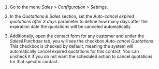 1. Go to the menu *Sales \> Configuration \> Settings*.

2. In the *Quotations & Sales* section, set the *Auto-cancel expired quotations after X days* parameter to define how many days after the expiration date the quotations will be canceled automatically.

3. Additionally, open the contact form for any customer and under the *Sales&Purchase* tab, you will see the checkbox *Auto-cancel Quotations*. This checkbox is checked by default, meaning the system will automatically cancel expired quotations for this contact. You can uncheck it if you do not want the scheduled action to cancel quotations for that specific contact.
